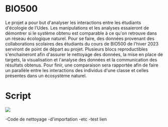 # BIO500

Le projet a pour but d'analyser les interactions entre les étudiants d'écologie de l'Udes. Les manipulations et les analyses essaieront de démontrer si le système obtenu est comparable à ce qu'on retrouve dans un réseau écologique naturel. Pour se faire, des données provenant des collaborations scolaires des étudiants du cours de BIO500 de l'hiver 2023 serviront de point de départ au projet. Plusieurs blocs reproductibles s'enchaineront afin d'assurer le nettoyage des données, la mise en place de targets, la visualisation et l'analyse des données et la communication des résultats obtenus. Pour finir, une comparaison sera rapportée afin de faire un parallèle entre les interactions des individus d'une classe et celles présentes dans un écosystème naturel.

# Script

[![](https://img.shields.io/badge/R-Script-blue)](https://github.com/HugoM-B/Bio500/tree/main/scripts)

-Code de nettoyage
-d'importation
-etc
-test lien